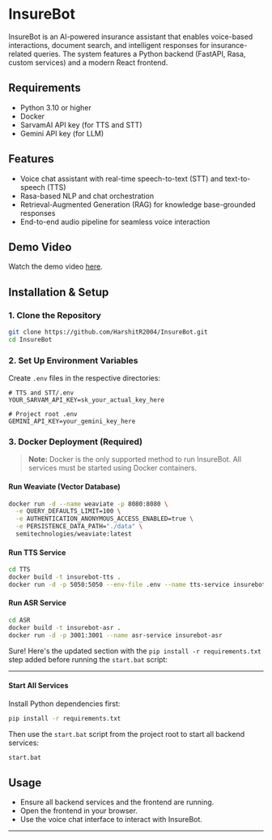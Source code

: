 # InsureBot

InsureBot is an AI-powered insurance assistant that enables voice-based interactions, document search, and intelligent responses for insurance-related queries. The system features a Python backend (FastAPI, Rasa, custom services) and a modern React frontend.

## Requirements

* Python 3.10 or higher
* Docker
* SarvamAI API key (for TTS and STT)
* Gemini API key (for LLM)

## Features

* Voice chat assistant with real-time speech-to-text (STT) and text-to-speech (TTS)
* Rasa-based NLP and chat orchestration
* Retrieval-Augmented Generation (RAG) for knowledge base-grounded responses
* End-to-end audio pipeline for seamless voice interaction

## Demo Video

Watch the demo video [here](https://www.example.com/demo-placeholder).

## Installation & Setup

### 1. Clone the Repository

```bash
git clone https://github.com/HarshitR2004/InsureBot.git
cd InsureBot
```

### 2. Set Up Environment Variables

Create `.env` files in the respective directories:

```
# TTS and STT/.env
YOUR_SARVAM_API_KEY=sk_your_actual_key_here

# Project root .env
GEMINI_API_KEY=your_gemini_key_here
```

### 3. Docker Deployment (Required)

> **Note:** Docker is the only supported method to run InsureBot. All services must be started using Docker containers.

#### Run Weaviate (Vector Database)

```bash
docker run -d --name weaviate -p 8080:8080 \
  -e QUERY_DEFAULTS_LIMIT=100 \
  -e AUTHENTICATION_ANONYMOUS_ACCESS_ENABLED=true \
  -e PERSISTENCE_DATA_PATH="./data" \
  semitechnologies/weaviate:latest
```

#### Run TTS Service

```bash
cd TTS
docker build -t insurebot-tts .
docker run -d -p 5050:5050 --env-file .env --name tts-service insurebot-tts
```

#### Run ASR Service

```bash
cd ASR
docker build -t insurebot-asr .
docker run -d -p 3001:3001 --name asr-service insurebot-asr
```

Sure! Here's the updated section with the `pip install -r requirements.txt` step added before running the `start.bat` script:

---

#### Start All Services

Install Python dependencies first:

```bash
pip install -r requirements.txt
```

Then use the `start.bat` script from the project root to start all backend services:

```bash
start.bat
```

## Usage

* Ensure all backend services and the frontend are running.
* Open the frontend in your browser.
* Use the voice chat interface to interact with InsureBot.

---








